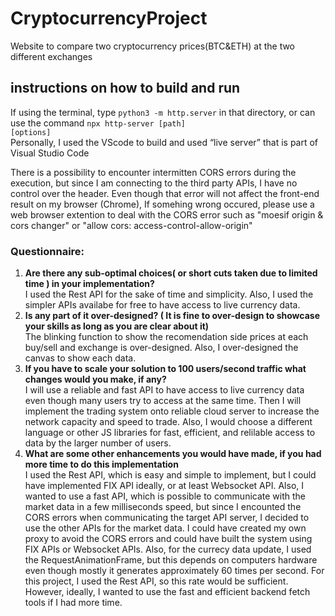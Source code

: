 # CryptocurrencyProject
Website to compare two cryptocurrency prices(BTC&amp;ETH) at the two different exchanges

## instructions on how to build and run
If using the terminal, type <code>python3 -m http.server</code> in that directory, or can use the command <code>npx http-server [path] [options]</code><br/>  Personally, I used the VScode to build and used “live server” that is part of Visual Studio Code<br/>  

There is a possibility to encounter intermitten CORS errors during the execution, but since I am connecting to the third party APIs, I have no control over the header. Even though that error will not affect the front-end result on my browser (Chrome), If somehing wrong occured, please use a web browser extention to deal with the CORS error such as "moesif origin & cors changer" or "allow cors: access-control-allow-origin"

### Questionnaire:
1. **Are there any sub-optimal choices( or short cuts taken due to limited time ) in your implementation?**<br/>
   I used the Rest API for the sake of time and simplicity. Also, I used the simpler APIs availabe for free to have access to live currency data.
2. **Is any part of it over-designed? ( It is fine to over-design to showcase your skills as long as you are clear about it)**<br/>
   The blinking function to show the recomendation side prices at each buy/sell and exchange is over-designed. Also, I over-designed the canvas to show each data.
3. **If you have to scale your solution to 100 users/second traffic what changes would you make, if any?**<br/>
   I will use a reliable and fast API to have access to live currency data even though many users try to access at the same time. Then I will implement the trading    system onto reliable cloud server to increase the network capacity and speed to trade. Also, I would choose a different language or other JS libraries for fast,   efficient, and relilable access to data by the larger number of users.  
4. **What are some other enhancements you would have made, if you had more time to do this implementation**<br/>
   I used the Rest API, which is easy and simple to implement, but I could have implemented FIX API ideally, or at least Websocket API. Also, I wanted to use a fast    API, which is possible to communicate with the market data in a few milliseconds speed, but since I encounted the CORS errors when communicating the target API      server, I decided to use the other APIs for the market data. I could have created my own proxy to avoid the CORS errors and could have built the system using FIX    APIs or Websocket APIs.
   Also, for the currecy data update, I used the RequestAnimationFrame, but this depends on computers hardware even though mostly it generates
   approximately 60 times per second. For this project, I used the Rest API, so this rate would be sufficient. However, ideally, I wanted to use
   the fast and efficient backend fetch tools if I had more time. 
